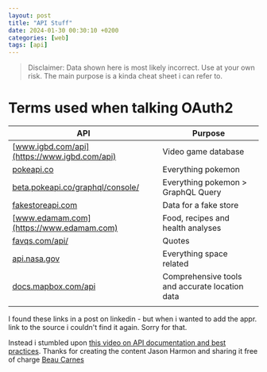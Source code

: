```yaml
---
layout: post
title: "API Stuff"
date: 2024-01-30 00:30:10 +0200
categories: [web]
tags: [api]
---
```


> Disclaimer: Data shown here is most likely incorrect. Use at your own risk. The main purpose is a kinda cheat sheet i can refer to.

# Terms used when talking OAuth2

| API                                                                          | Purpose                                        |
| ---------------------------------------------------------------------------- | ---------------------------------------------- |
| [www.igbd.com/api](https://www.igbd.com/api)                                 | Video game database                            |
| [pokeapi.co](https://pokeapi.co)                                             | Everything pokemon                             |
| [beta.pokeapi.co/graphql/console/](https://beta.pokeapi.co/graphql/console/) | Everything pokemon > GraphQL Query             |
| [fakestoreapi.com](https://fakestoreapi.com)                                 | Data for a fake store                          |
| [www.edamam.com](https://www.edamam.com)                                     | Food, recipes and health analyses              |
| [favqs.com/api/](https://favqs.com/api/)                                     | Quotes                                         |
| [api.nasa.gov](https://api.nasa.gov)                                         | Everything space related                       |
| [docs.mapbox.com/api](https://docs.mapbox.com/api)                           | Comprehensive tools and accurate location data |
|                                                                              |                                                |

I found these links in a post on linkedin - but when i wanted to add the appr. link to the source i couldn't find it again. Sorry for that.

Instead i stumbled upon [this video on API documentation and best practices](https://www.linkedin.com/posts/free-code-camp_api-documentation-best-practices-course-activity-7156300855208538112-8lPj?utm_source=share&utm_medium=member_desktop). Thanks for creating the content Jason Harmon and sharing it free of charge [Beau Carnes](https://www.freecodecamp.org/news/author/beau/)
